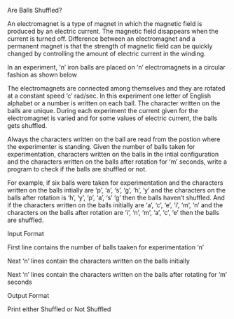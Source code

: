 Are Balls Shuffled?

An electromagnet is a type of magnet in which the magnetic field is produced by an electric current. The magnetic field disappears when the current is turned off. Difference between an electromagnet and a permanent magnet is that the strength of magnetic field can be quickly changed by controlling the amount of electric current in the winding.

In an experiment, ‘n’ iron balls are placed on ‘n’ electromagnets in a circular fashion as shown below

The electromagnets are connected among themselves and they are rotated at a constant speed ‘c’ rad/sec. In this experiment one letter of English alphabet or a number is written on each ball. The character written on the balls are unique. During each experiment the current given for the electromagnet is varied and for some values of electric current, the balls gets shuffled.

Always the characters written on the ball are read from the postion where the experimenter is standing. Given the number of balls taken for experimentation, characters written on the balls in the intial configuration and the characters written on the balls after rotation for ‘m’ seconds, write a program to check if the balls are shuffled or not.

For example, if six balls were taken for experimentation and the characters written on the balls intially are ‘p’, ‘a’, ‘s’, ‘g’, ‘h’, ‘y’ and the characters on the balls after rotation is ‘h’, ‘y’, ‘p’, ‘a’, ‘s’ ‘g’ then the balls haven’t shuffled. And if the characters written on the balls initially are ‘a’, ‘c’, ‘e’, ‘i’, ‘m’, ‘n’ and the characters on the balls after rotation are ‘i’, ‘n’, ‘m’, ‘a’, ‘c’, ‘e’ then the balls are shuffled.

Input Format

First line contains the number of balls taaken for experimentation ‘n’

Next ‘n’ lines contain the characters written on the balls initially

Next ‘n’ lines contain the characters written on the balls after rotating for ‘m’ seconds

Output Format

Print either Shuffled or Not Shuffled